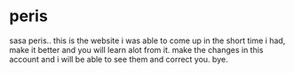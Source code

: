 # peris

sasa peris.. this is the website i was able to come up in the short time i had, make it better and you will learn alot from it. make the changes in this account and i will be able to see them and correct you. bye.
